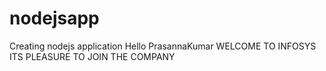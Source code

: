 # nodejsapp
Creating nodejs application 
Hello PrasannaKumar WELCOME TO INFOSYS ITS PLEASURE TO JOIN THE COMPANY
